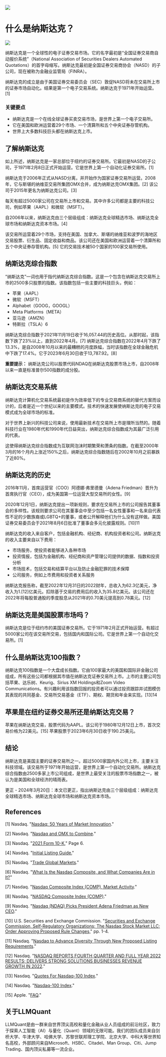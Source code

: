 ![](https://fastly.jsdelivr.net/gh/bucketio/img11@main/2024/10/21/1729466068183-23134fce-3131-4262-b18c-f378d71af4f6.gif)
# 什么是纳斯达克？

![](https://fastly.jsdelivr.net/gh/bucketio/img9@main/2024/10/20/1729465031968-b3c8959e-1d37-4b8a-91b1-b0b0dfe25143.png)

纳斯达克是一个全球性的电子证券交易市场。它的名字最初是“全国证券交易商自动报价系统”（National Association of Securities Dealers Automated Quotations）的首字母缩写。纳斯达克最初是全国证券交易商协会（NASD）的子公司，现在被称为金融业监管局（FINRA）。

纳斯达克的成立是由于美国证券交易委员会（SEC）敦促NASD将未在交易所上市的证券市场自动化。结果是第一个电子交易系统。纳斯达克于1971年开始运营。[1]

### 关键要点

- 纳斯达克是一个在线全球证券买卖交易市场，是世界上第一个电子交易所。
- 它在美国和欧洲运营着29个市场、一个清算所和五个中央证券存管机构。
- 世界上大多数科技巨头都在纳斯达克上市。

## 了解纳斯达克

如上所述，纳斯达克是一家总部位于纽约的证券交易所。它最初是NASD的子公司，于1971年2月8日正式开始运营。它是世界上第一个自动化证券交易所。[1]

纳斯达克于2006年正式从NASD分离，并开始作为国家证券交易所运营。2008年，它与斯堪的纳维亚交易所集团OMX合并，成为纳斯达克OMX集团。[2] 该公司于2015年更名为纳斯达克公司。[3]

每天有超过5000家公司在交易所上市和交易。其中许多公司都是主要的科技公司，例如苹果（AAPL）和微软（MSFT）。

自2006年以来，纳斯达克由三个层级组成：纳斯达克全球精选市场、纳斯达克全球市场和纳斯达克资本市场。[4]

该交易所运营着29个市场，支持在美国、加拿大、斯堪的纳维亚和波罗的海地区交易股票、衍生品、固定收益和商品。该公司还在美国和欧洲运营着一个清算所和五个中央证券存管机构。[5] 它的交易技术被50个国家的100家交易所使用。

## 纳斯达克综合指数

“纳斯达克”一词也用于指代纳斯达克综合指数。这是一个包含在纳斯达克交易所上市的2500多只股票的指数。该指数包括一些主要的科技巨头，例如：

- 苹果（AAPL）
- 微软（MSFT）
- Alphabet（GOOG，GOOGL）
- Meta Platforms（META）
- 亚马逊（AMZN）
- 特斯拉（TSLA）6

纳斯达克综合指数于2021年11月19日收于16,057.44的历史高位。从那时起，该指数下跌了23%以上，直到2022年4月。[7] 纳斯达克综合指数在2022年4月下跌了13.3%，是自2008年10月以来的最糟糕的月度跌幅，当时该指数在全球金融危机中下跌了17.4%。它于2023年6月30日收于13,787.92。[8]

**重要提示：** 纳斯达克公司以股票代码NDAQ在纳斯达克股票市场上市，自2008年以来一直是标准普尔500指数的成分股。

## 纳斯达克交易系统

纳斯达克计算机化交易系统最初是作为效率低下的专业交易商系统的替代方案而设计的，后者是近一个世纪以来的主要模式。技术的快速发展使纳斯达克的电子交易模式成为全球市场的标准。

对于世界上新兴的科技公司来说，使用最新技术在交易所上市是理所当然的。随着科技行业在1980年代和1990年代日益突出，纳斯达克综合指数成为其最广泛引用的代表。

这使得纳斯达克综合指数成为互联网泡沫时期繁荣和萧条的指数。在截至2000年3月的16个月内上涨近150%之后，纳斯达克综合指数随后在2002年10月之前暴跌了近80%。

## 纳斯达克的历史

2016年11月，首席运营官（COO）阿德娜·弗里德曼（Adena Friedman）晋升为首席执行官（CEO），成为美国第一位运营大型交易所的女性。[9]

2020年12月1日，纳斯达克提出一项新规则，要求在交易所上市的公司报告其董事会的多样性。该规则要求公司在其董事会中至少包括一名女性董事和一名来自代表性不足的少数族裔或LGBTQ+的董事，或者公开解释他们为什么没有这样做。美国证券交易委员会于2021年8月6日批准了董事会多元化披露规则。[10]11

纳斯达克的收入来自客户，包括金融机构、经纪商、机构投资者和公司。纳斯达克的收入主要来自以下费用：

- 市场服务，使投资者能够进入各种市场
- 投资情报，包括为金融机构、经纪商和资产管理公司提供的数据、指数和投资分析
- 市场技术，包括交易和结算平台以及防止金融犯罪的技术保障
- 公司服务，例如上市费用和投资者关系服务

纳斯达克报告称，截至2022年12月31日的2022财年，总收入为62.3亿美元，净收入为1.[12]亿美元。扣除基于交易的费用后的收入为35.8亿美元。该公司还在2022年将每股普通股的季度股息从2021年的0.70美元提高到0.78美元。[12]

## 纳斯达克是美国股票市场吗？

纳斯达克是位于纽约市的美国证券交易所。它于1971年2月正式开始运营。有超过5000家公司在该交易所交易，包括国内和国际公司。它是世界上第一个自动化交易所。[1]

## 什么是纳斯达克100指数？

纳斯达克100指数是一个大盘成长指数。它由100家最大的美国和国际非金融公司组成，所有这些公司都根据其市值在纳斯达克证券交易所上市。上市的主要公司包括苹果、达乐树、Keurig、Sirius XM Holdings和Zoom Video Communications。有兴趣利用该指数回报的投资者可以通过投资跟踪并试图模仿其表现的共同基金、交易所交易基金（ETF）、期权、期货和年金来实现。[13]14

## 苹果是在纽约证券交易所还是纳斯达克交易？

苹果在纳斯达克交易，股票代码为AAPL。该公司于1980年12月12日上市，首次交易价格为22美元。[15] 苹果股票于2023年6月30日收于190.25美元。

## 结论

纳斯达克是美国主要的证券交易所之一。超过5000家国内外公司上市，主要关注科技领域。该交易所于1971年开始运营，是世界上第一个自动化交易所。纳斯达克综合指数由2500多家上市公司组成，是世界上最受关注的股票市场指数之一，被认为是美国和全球经济的晴雨表。

更正 - 2024年3月20日：本文已更正，指出纳斯达克由三个层级组成：纳斯达克全球精选市场、纳斯达克全球市场和纳斯达克资本市场。

## References

[1] Nasdaq. "[Nasdaq: 50 Years of Market Innovation](https://www.nasdaq.com/articles/nasdaq%3A-50-years-of-market-innovation-2021-02-11)."

[2] Nasdaq. "[Nasdaq and OMX to Combine](https://www.nasdaq.com/about/press-center/nasdaq-and-omx-combine)."

[3] Nasdaq. "[2021 Form 10-K](https://ir.nasdaq.com/static-files/a6d48019-710d-40ed-9dd5-0f256b579b47)," Page 6.

[4] Nasdaq. "[Initial Listing Guide.](https://listingcenter.nasdaq.com/assets/initialguide.pdf)"

[5] Nasdaq. "[Trade Global Markets](https://www.nasdaq.com/solutions/trade-global-markets)."

[6] Nasdaq. "[What Is the Nasdaq Composite, and What Companies Are in It?](https://www.nasdaq.com/articles/what-is-the-nasdaq-composite-and-what-companies-are-in-it-2021-05-12)"

[7] Nasdaq. "[Nasdaq Composite Index (COMP), Market Activity](https://www.nasdaq.com/market-activity/index/comp)."

[8] Nasdaq. "[NASDAQ Composite Index (COMP)](https://www.nasdaq.com/market-activity/index/comp)."

[9] Nasdaq. "[Nasdaq (NDAQ) Picks President Adena Friedman as New CEO](https://www.nasdaq.com/articles/nasdaq-ndaq-picks-president-adena-friedman-as-new-ceo-2016-11-16)."

[10] U.S. Securities and Exchange Commission. "[Securities and Exchange Commission, Self-Regulatory Organizations; The Nasdaq Stock Market LLC; Order Approving Proposed Rule Changes,](https://www.sec.gov/rules/sro/nasdaq/2021/34-92590.pdf)" pp. 1-4.

[11] Nasdaq. "[Nasdaq to Advance Diversity Through New Proposed Listing Requirements](https://www.nasdaq.com/press-release/nasdaq-to-advance-diversity-through-new-proposed-listing-requirements-2020-12-01)."

[12] Nasdaq. "[NASDAQ REPORTS FOURTH QUARTER AND FULL YEAR 2022 RESULTS; DELIVERS STRONG SOLUTIONS BUSINESSES REVENUE GROWTH IN 2022](https://ir.nasdaq.com/news-releases/news-release-details/nasdaq-reports-fourth-quarter-and-full-year-2022-results)."

[13] Nasdaq. "[Quotes For Nasdaq-100 Index](https://www.nasdaq.com/market-activity/quotes/nasdaq-ndx-index)."

[14] Nasdaq. "[Nasdaq-100 Index](https://www.nasdaq.com/solutions/nasdaq-100)."

[15] Apple. "[FAQ](https://investor.apple.com/faq/default.aspx)."

## 关于LLMQuant
LLMQuant是由一群来自世界顶尖高校和量化金融从业人员组成的前沿社区，致力于探索人工智能（AI）与量化（Quant）领域的无限可能。我们的团队成员来自剑桥大学、牛津大学、哈佛大学、苏黎世联邦理工学院、北京大学、中科大等世界知名高校，外部顾问来自Microsoft、HSBC、Citadel、Man Group、Citi、Jump Trading、国内顶尖私募等一流企业。